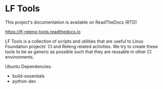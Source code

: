 # LF Tools

This project's documentation is available on ReadTheDocs (RTD)

<https://lf-releng-tools.readthedocs.io>

LF Tools is a collection of scripts and utilities that are useful to Linux
Foundation projects' CI and Releng related activities. We try to create
these tools to be as generic as possible such that they are reusable in other
CI environments.

Ubuntu Dependencies:

- build-essentials
- python-dev
